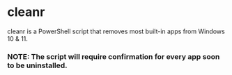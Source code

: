 # cleanr
cleanr is a PowerShell script that removes most built-in apps from Windows 10 & 11.

### NOTE: The script will require confirmation for every app soon to be uninstalled.
